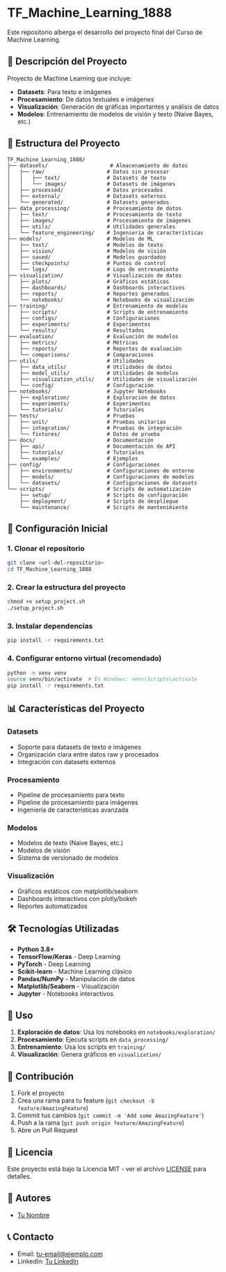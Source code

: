 # TF_Machine_Learning_1888

Este repositorio alberga el desarrollo del proyecto final del Curso de Machine Learning.

## 🎯 Descripción del Proyecto

Proyecto de Machine Learning que incluye:
- **Datasets**: Para texto e imágenes
- **Procesamiento**: De datos textuales e imágenes
- **Visualización**: Generación de gráficas importantes y análisis de datos
- **Modelos**: Entrenamiento de modelos de visión y texto (Naive Bayes, etc.)

## 📁 Estructura del Proyecto

```
TF_Machine_Learning_1888/
├── datasets/                    # Almacenamiento de datos
│   ├── raw/                    # Datos sin procesar
│   │   ├── text/               # Datasets de texto
│   │   └── images/             # Datasets de imágenes
│   ├── processed/              # Datos procesados
│   ├── external/               # Datasets externos
│   └── generated/              # Datasets generados
├── data_processing/            # Procesamiento de datos
│   ├── text/                   # Procesamiento de texto
│   ├── images/                 # Procesamiento de imágenes
│   ├── utils/                  # Utilidades generales
│   └── feature_engineering/    # Ingeniería de características
├── models/                     # Modelos de ML
│   ├── text/                   # Modelos de texto
│   ├── vision/                 # Modelos de visión
│   ├── saved/                  # Modelos guardados
│   ├── checkpoints/            # Puntos de control
│   └── logs/                   # Logs de entrenamiento
├── visualization/              # Visualización de datos
│   ├── plots/                  # Gráficos estáticos
│   ├── dashboards/             # Dashboards interactivos
│   ├── reports/                # Reportes generados
│   └── notebooks/              # Notebooks de visualización
├── training/                   # Entrenamiento de modelos
│   ├── scripts/                # Scripts de entrenamiento
│   ├── configs/                # Configuraciones
│   ├── experiments/            # Experimentos
│   └── results/                # Resultados
├── evaluation/                 # Evaluación de modelos
│   ├── metrics/                # Métricas
│   ├── reports/                # Reportes de evaluación
│   └── comparisons/            # Comparaciones
├── utils/                      # Utilidades
│   ├── data_utils/             # Utilidades de datos
│   ├── model_utils/            # Utilidades de modelos
│   ├── visualization_utils/    # Utilidades de visualización
│   └── config/                 # Configuración
├── notebooks/                  # Jupyter Notebooks
│   ├── exploration/            # Exploración de datos
│   ├── experiments/            # Experimentos
│   └── tutorials/              # Tutoriales
├── tests/                      # Pruebas
│   ├── unit/                   # Pruebas unitarias
│   ├── integration/            # Pruebas de integración
│   └── fixtures/               # Datos de prueba
├── docs/                       # Documentación
│   ├── api/                    # Documentación de API
│   ├── tutorials/              # Tutoriales
│   └── examples/               # Ejemplos
├── config/                     # Configuraciones
│   ├── environments/           # Configuraciones de entorno
│   ├── models/                 # Configuraciones de modelos
│   └── datasets/               # Configuraciones de datasets
└── scripts/                    # Scripts de automatización
    ├── setup/                  # Scripts de configuración
    ├── deployment/             # Scripts de despliegue
    └── maintenance/            # Scripts de mantenimiento
```

## 🚀 Configuración Inicial

### 1. Clonar el repositorio
```bash
git clone <url-del-repositorio>
cd TF_Machine_Learning_1888
```

### 2. Crear la estructura del proyecto
```bash
chmod +x setup_project.sh
./setup_project.sh
```

### 3. Instalar dependencias
```bash
pip install -r requirements.txt
```

### 4. Configurar entorno virtual (recomendado)
```bash
python -m venv venv
source venv/bin/activate  # En Windows: venv\Scripts\activate
pip install -r requirements.txt
```

## 📊 Características del Proyecto

### Datasets
- Soporte para datasets de texto e imágenes
- Organización clara entre datos raw y procesados
- Integración con datasets externos

### Procesamiento
- Pipeline de procesamiento para texto
- Pipeline de procesamiento para imágenes
- Ingeniería de características avanzada

### Modelos
- Modelos de texto (Naive Bayes, etc.)
- Modelos de visión
- Sistema de versionado de modelos

### Visualización
- Gráficos estáticos con matplotlib/seaborn
- Dashboards interactivos con plotly/bokeh
- Reportes automatizados

## 🛠️ Tecnologías Utilizadas

- **Python 3.8+**
- **TensorFlow/Keras** - Deep Learning
- **PyTorch** - Deep Learning
- **Scikit-learn** - Machine Learning clásico
- **Pandas/NumPy** - Manipulación de datos
- **Matplotlib/Seaborn** - Visualización
- **Jupyter** - Notebooks interactivos

## 📝 Uso

1. **Exploración de datos**: Usa los notebooks en `notebooks/exploration/`
2. **Procesamiento**: Ejecuta scripts en `data_processing/`
3. **Entrenamiento**: Usa los scripts en `training/`
4. **Visualización**: Genera gráficos en `visualization/`

## 🤝 Contribución

1. Fork el proyecto
2. Crea una rama para tu feature (`git checkout -b feature/AmazingFeature`)
3. Commit tus cambios (`git commit -m 'Add some AmazingFeature'`)
4. Push a la rama (`git push origin feature/AmazingFeature`)
5. Abre un Pull Request

## 📄 Licencia

Este proyecto está bajo la Licencia MIT - ver el archivo [LICENSE](LICENSE) para detalles.

## 👥 Autores

- [Tu Nombre](https://github.com/tu-usuario)

## 📞 Contacto

- Email: tu-email@ejemplo.com
- LinkedIn: [Tu LinkedIn](https://linkedin.com/in/tu-perfil)
